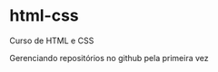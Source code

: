 # html-css
 Curso de HTML e CSS

Gerenciando repositórios no github pela primeira vez

<!-- <a href=""><a> -->
